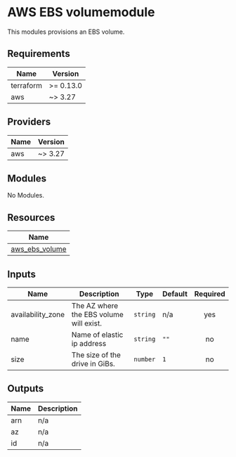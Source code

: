 # AWS EBS volumemodule

This modules provisions an EBS volume.

<!-- BEGINNING OF PRE-COMMIT-TERRAFORM DOCS HOOK -->
## Requirements

| Name | Version |
|------|---------|
| terraform | >= 0.13.0 |
| aws | ~> 3.27 |

## Providers

| Name | Version |
|------|---------|
| aws | ~> 3.27 |

## Modules

No Modules.

## Resources

| Name |
|------|
| [aws_ebs_volume](https://registry.terraform.io/providers/hashicorp/aws/latest/docs/resources/ebs_volume) |

## Inputs

| Name | Description | Type | Default | Required |
|------|-------------|------|---------|:--------:|
| availability\_zone | The AZ where the EBS volume will exist. | `string` | n/a | yes |
| name | Name of elastic ip address | `string` | `""` | no |
| size | The size of the drive in GiBs. | `number` | `1` | no |

## Outputs

| Name | Description |
|------|-------------|
| arn | n/a |
| az | n/a |
| id | n/a |
<!-- END OF PRE-COMMIT-TERRAFORM DOCS HOOK -->